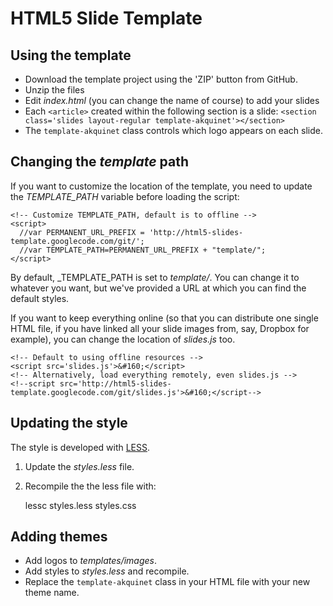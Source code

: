 # HTML5 Slide Template

## Using the template

* Download the template project using the 'ZIP' button from GitHub.
* Unzip the files
* Edit _index.html_ (you can change the name of course) to add your slides
* Each ```<article>``` created within the following section is a slide:
	```<section class='slides layout-regular template-akquinet'></section>```
* The ```template-akquinet``` class controls which logo appears on each slide.

## Changing the _template_ path

If you want to customize the location of the template, you need to update the _TEMPLATE\_PATH_ variable before loading the script:

	<!-- Customize TEMPLATE_PATH, default is to offline -->
    <script>
      //var PERMANENT_URL_PREFIX = 'http://html5-slides-template.googlecode.com/git/';
      //var TEMPLATE_PATH=PERMANENT_URL_PREFIX + "template/";
    </script>

By default, _TEMPLATE\_PATH is set to _template/_. You can change it to whatever you want, but we've provided a URL at which you
can find the default styles.

If you want to keep everything online (so that you can distribute one single HTML file, if you have linked all your
slide images from, say, Dropbox for example), you can change the location of _slides.js_ too.

    <!-- Default to using offline resources -->
    <script src='slides.js'>&#160;</script>
    <!-- Alternatively, load everything remotely, even slides.js -->
    <!--script src='http://html5-slides-template.googlecode.com/git/slides.js'>&#160;</script-->


## Updating the style

The style is developed with [LESS](http://lesscss.org/).

1. Update the _styles.less_ file.
2. Recompile the the less file with:

	lessc styles.less styles.css
	
## Adding themes

* Add logos to _templates/images_.
* Add styles to _styles.less_ and recompile.
* Replace the ```template-akquinet``` class in your HTML file with your new theme name.
